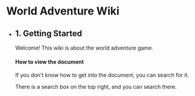 # World Adventure Wiki
* ## 1. Getting Started
  Welcome! This wiki is about the world adventure game.
  #### How to view the document
  If you don't know how to get into the document, you can search for it.
  
  There is a search box on the top right, and you can search there.
  

